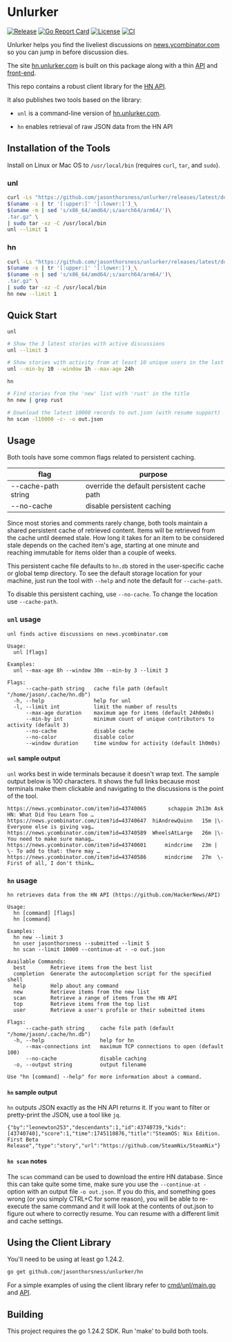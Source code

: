 # Unlurker

[![Release](https://img.shields.io/github/v/release/jasonthorsness/unlurker?label=release&style=flat-square)](https://github.com/jasonthorsness/unlurker/releases)
[![Go Report Card](https://goreportcard.com/badge/github.com/jasonthorsness/unlurker)](https://goreportcard.com/report/github.com/jasonthorsness/unlurker)
[![License](https://img.shields.io/github/license/jasonthorsness/unlurker?style=flat-square)](https://github.com/jasonthorsness/unlurker/blob/main/LICENSE)
[![CI](https://github.com/jasonthorsness/unlurker/actions/workflows/ci.yml/badge.svg)](https://github.com/jasonthorsness/unlurker/actions)

Unlurker helps you find the liveliest discussions on
[news.ycombinator.com](https://news.ycombinator.com) so you can jump in before discussion dies.

The site [hn.unlurker.com](https://hn.unlurker.com) is built on this package along with a thin
[API](https://github.com/jasonthorsness/unlurker-web-backend) and
[front-end](https://github.com/jasonthorsness/unlurker-web).

This repo contains a robust client library for the [HN API](https://github.com/HackerNews/API).

It also publishes two tools based on the library:

- `unl` is a command-line version of [hn.unlurker.com](https://hn.unlurker.com).

- `hn` enables retrieval of raw JSON data from the HN API

## Installation of the Tools

Install on Linux or Mac OS to `/usr/local/bin` (requires `curl`, `tar`, and `sudo`).

### unl

```bash
curl -Ls "https://github.com/jasonthorsness/unlurker/releases/latest/download/unl_\
$(uname -s | tr '[:upper:]' '[:lower:]')_\
$(uname -m | sed 's/x86_64/amd64/;s/aarch64/arm64/')\
.tar.gz" \
| sudo tar -xz -C /usr/local/bin
unl --limit 1
```

### hn

```bash
curl -Ls "https://github.com/jasonthorsness/unlurker/releases/latest/download/hn_\
$(uname -s | tr '[:upper:]' '[:lower:]')_\
$(uname -m | sed 's/x86_64/amd64/;s/aarch64/arm64/')\
.tar.gz" \
| sudo tar -xz -C /usr/local/bin
hn new --limit 1
```

## Quick Start

`unl`

```bash
# Show the 3 latest stories with active discussions
unl --limit 3

# Show stories with activity from at least 10 unique users in the last hour max 24 hours old
unl --min-by 10 --window 1h --max-age 24h
```

`hn`

```bash
# Find stories from the 'new' list with 'rust' in the title
hn new | grep rust

# Download the latest 10000 records to out.json (with resume support)
hn scan -l10000 -c- -o out.json
```

## Usage

Both tools have some common flags related to persistent caching.

| flag                | purpose                                    |
| ------------------- | ------------------------------------------ |
| --cache-path string | override the default persistent cache path |
| --no-cache          | disable persistent caching                 |

Since most stories and comments rarely change, both tools maintain a shared persistent cache of
retrieved content. Items will be retrieved from the cache until deemed stale. How long it takes for
an item to be considered stale depends on the cached item's age, starting at one minute and reaching
immutable for items older than a couple of weeks.

This persistent cache file defaults to `hn.db` stored in the user-specific cache or global temp
directory. To see the default storage location for your machine, just run the tool with `--help` and
note the default for `--cache-path`.

To disable this persistent caching, use `--no-cache`. To change the location use `--cache-path`.

### `unl` usage

```text
unl finds active discussions on news.ycombinator.com

Usage:
  unl [flags]

Examples:
  unl --max-age 8h --window 30m --min-by 3 --limit 3

Flags:
      --cache-path string   cache file path (default "/home/jason/.cache/hn.db")
  -h, --help                help for unl
  -l, --limit int           limit the number of results
      --max-age duration    maximum age for items (default 24h0m0s)
      --min-by int          minimum count of unique contributors to activity (default 3)
      --no-cache            disable cache
      --no-color            disable color
      --window duration     time window for activity (default 1h0m0s)
```

#### `unl` sample output

`unl` works best in wide terminals because it doesn't wrap text. The sample output below is 100
characters. It shows the full links because most terminals make them clickable and navigating to the
discussions is the point of the tool.

```text
https://news.ycombinator.com/item?id=43740065       schappim 2h13m Ask HN: What Did You Learn Too …
https://news.ycombinator.com/item?id=43740647  hiAndrewQuinn   15m |\- Everyone else is giving vag…
https://news.ycombinator.com/item?id=43740589  WheelsAtLarge   26m |\- You need to make sure manag…
https://news.ycombinator.com/item?id=43740601      mindcrime   23m | \- To add to that: there may …
https://news.ycombinator.com/item?id=43740586      mindcrime   27m  \- First of all, I don't think…
```

### `hn` usage

```text
hn retrieves data from the HN API (https://github.com/HackerNews/API)

Usage:
  hn [command] [flags]
  hn [command]

Examples:
  hn new --limit 3
  hn user jasonthorsness --submitted --limit 5
  hn scan --limit 10000 --continue-at - -o out.json

Available Commands:
  best        Retrieve items from the best list
  completion  Generate the autocompletion script for the specified shell
  help        Help about any command
  new         Retrieve items from the new list
  scan        Retrieve a range of items from the HN API
  top         Retrieve items from the top list
  user        Retrieve a user's profile or their submitted items

Flags:
      --cache-path string     cache file path (default "/home/jason/.cache/hn.db")
  -h, --help                  help for hn
      --max-connections int   maximum TCP connections to open (default 100)
      --no-cache              disable caching
  -o, --output string         output filename

Use "hn [command] --help" for more information about a command.
```

#### `hn` sample output

`hn` outputs JSON exactly as the HN API returns it. If you want to filter or pretty-print the JSON,
use a tool like `jq`.

```text
{"by":"leonewton253","descendants":1,"id":43740739,"kids":[43740740],"score":1,"time":1745110876,"title":"SteamOS: Nix Edition. First Beta Release","type":"story","url":"https://github.com/SteamNix/SteamNix"}
```

#### `hn scan` notes

The `scan` command can be used to download the entire HN database. Since this can take quite some
time, make sure you use the `--continue-at -` option with an output file `-o out.json`. If you do
this, and something goes wrong (or you simply CTRL+C for some reason), you will be able to
re-execute the same command and it will look at the contents of out.json to figure out where to
correctly resume. You can resume with a different limit and cache settings.

## Using the Client Library

You'll need to be using at least go 1.24.2.

```bash
go get github.com/jasonthorsness/unlurker/hn
```

For a simple examples of using the client library refer to [cmd/unl/main.go](cmd/unl/main.go) and
[API](https://github.com/jasonthorsness/unlurker-web-backend).

## Building

This project requires the go 1.24.2 SDK. Run 'make' to build both tools.
